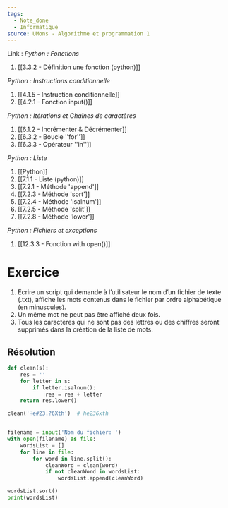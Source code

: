 ```yaml
---
tags:
  - Note_done
  - Informatique
source: UMons - Algorithme et programmation 1
---
```


Link :
_Python : Fonctions_
1. [[3.3.2 - Définition une fonction (python)]]

_Python : Instructions conditionnelle_
1. [[4.1.5 - Instruction conditionnelle]]
2. [[4.2.1 - Fonction input()]]

_Python : Itérations et Chaînes de caractères_
1. [[6.1.2 - Incrémenter & Décrémenter]]
2. [[6.3.2 - Boucle ''for'']]
3. [[6.3.3 - Opérateur ''in'']]

_Python : Liste_
1. [[Python]]
2. [[7.1.1 - Liste (python)]]
3. [[7.2.1 - Méthode 'append']]
4. [[7.2.3 - Méthode 'sort']]
5. [[7.2.4 - Méthode 'isalnum']]
6. [[7.2.5 - Méthode 'split']]
7. [[7.2.8 - Méthode 'lower']]

_Python : Fichiers et exceptions_
1. [[12.3.3 - Fonction with open()]]

# Exercice
1. Ecrire un script qui demande à l’utilisateur le nom d’un fichier de texte (.txt), affiche les mots contenus dans le fichier par ordre alphabétique (en minuscules). 
2. Un même mot ne peut pas être affiché deux fois. 
3. Tous les caractères qui ne sont pas des lettres ou des chiffres seront supprimés dans la création de la liste de mots.

## Résolution
```python
def clean(s): 
	res = ''
	for letter in s: 
		if letter.isalnum(): 
			res = res + letter 
	return res.lower()

clean('He#23.?6Xth')  # he236xth


filename = input('Nom du fichier: ') 
with open(filename) as file: 
	wordsList = [] 
	for line in file: 
		for word in line.split(): 
			cleanWord = clean(word) 
			if not cleanWord in wordsList:
				wordsList.append(cleanWord)

wordsList.sort() 
print(wordsList)
```